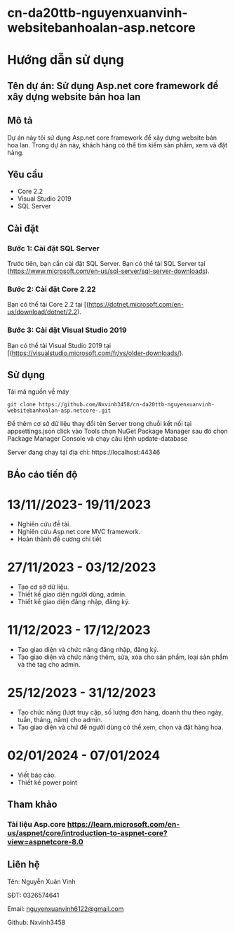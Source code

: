 # cn-da20ttb-nguyenxuanvinh-websitebanhoalan-asp.netcore
# Hướng dẫn sử dụng

## Tên dự án: Sử dụng Asp.net core framework để xây dựng website bán hoa lan

## Mô tả
Dự án này tôi sử dụng Asp.net core framework để xây dựng website bán hoa lan. Trong dự án này, khách hàng có thể tìm kiếm sản phẩm, xem và đặt hàng.

## Yêu cầu
- Core 2.2
- Visual Studio 2019 
- SQL Server

## Cài đặt

### Bước 1: Cài đặt SQL Server
Trước tiên, bạn cần cài đặt SQL Server. Bạn có thể tải SQL Server tại (https://www.microsoft.com/en-us/sql-server/sql-server-downloads).

### Bước 2: Cài đặt Core 2.22
Bạn có thể tải Core 2.2 tại [(https://dotnet.microsoft.com/en-us/download/dotnet/2.2).

### Bước 3: Cài đặt Visual Studio 2019
Bạn có thể tải Visual Studio 2019 tại [(https://visualstudio.microsoft.com/fr/vs/older-downloads/).
## Sử dụng

Tải mã nguồn về máy

	git clone https://github.com/Nxvinh3458/cn-da20ttb-nguyenxuanvinh-websitebanhoalan-asp.netcore-.git

Để thêm cơ sở dữ liệu 
thay đổi tên Server trong chuỗi kết nối tại appsettings.json 
click vào Tools chọn NuGet Package Manager sau đó chọn Package Manager Console và chạy câu lệnh update-database 

Server đang chạy tại địa chỉ: https://localhost:44346
## BÁo cáo tiến độ
# 13/11//2023- 19/11/2023 
- Nghiên cứu đề tài.
- Nghiên cứu Asp.net core MVC framework.
- Hoàn thành đề cương chi tiết
# 27/11/2023 - 03/12/2023
- Tạo cơ sở dữ liệu.
- Thiết kế giao diện người dùng, admin.
- Thiết kế giao diện đăng nhập, đăng ký.
# 11/12/2023 - 17/12/2023
- Tạo giao diện và chức năng đăng nhập, đăng  ký.
- Tạo giao diện và chức năng thêm, sửa, xóa cho sản phẩm, loại sản phẩm và thẻ tag cho admin.
# 25/12/2023 - 31/12/2023
- Tạo chức năng (lượt truy cập, số lượng đơn hàng, doanh thu theo ngày, tuần, tháng, năm) cho admin.
- Tạo giao diện và chứ để người dùng có thể xem, chọn và đặt hàng hoa.
# 02/01/2024 - 07/01/2024
- Viết báo cáo.
- Thiết kế power point
## Tham khảo

### Tài liệu Asp.core  https://learn.microsoft.com/en-us/aspnet/core/introduction-to-aspnet-core?view=aspnetcore-8.0

## Liên hệ
Tên: Nguyễn Xuân Vinh

SĐT: 0326574641

Email: nguyenxuanvinh6122@gmail.com

Github: Nxvinh3458
